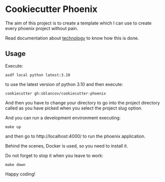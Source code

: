 # Cookiecutter Phoenix

The aim of this project is to create a template which I can use to create every phoenix project without pain.

Read documentation about [technology](./docs/technology.md) to know how this is done.

## Usage

Execute:

    asdf local python latest:3.10

to use the latest version of python 3.10 and then execute:

    cookiecutter gh:sblancov/cookiecutter-phoenix

And then you have to change your directory to go into the project directory called as you have picked when you select the project slug option.

And you can run a development environment executing:

    make up

and then go to http://localhost:4000/ to run the phoenix application.


Behind the scenes, Docker is used, so you need to install it.

Do not forget to stop it when you leave to work:

    make down

Happy coding!
